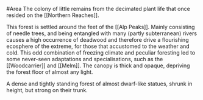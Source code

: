 #Area 
The colony of little remains from the decimated plant life that once resided on the [[Northern Reaches]].

This forest is settled around the feet of the [[Alp Peaks]]. Mainly consisting of needle trees, and being entangled with many (partly subterranean) rivers causes a high occurrence of deadwood and therefore drive a flourishing ecosphere of the extreme, for those that accustomed to the weather and cold.
This odd combination of freezing climate and peculiar foresting led to some never-seen adaptations and specialisations, such as the [[Woodcarrier]] and [[Melm]]. 
The canopy is thick and opaque, depriving the forest floor of almost any light.

A dense and tightly standing forest of almost dwarf-like statues, shrunk in height, but strong on their trunk.


 

